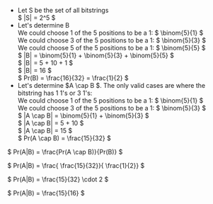 <ul>
    <li> Let S be the set of all bitstrings <br/> 
    $ |S| = 2^5 $
    <li> Let's determine B <br/> 
    We could choose 1 of the 5 positions to be a 1: $ \binom{5}{1} $ <br/> 
    We could choose 3 of the 5 positions to be a 1: $ \binom{5}{3} $ <br/> 
    We could choose 5 of the 5 positions to be a 1: $ \binom{5}{5} $ <br/> 
    $ |B| = \binom{5}{1} + \binom{5}{3} + \binom{5}{5} $ <br/> 
    $ |B| = 5 + 10 + 1 $ <br/> 
    $ |B| = 16 $ <br/> 
    $ Pr(B) = \frac{16}{32} = \frac{1}{2} $
    <li> Let's determine $A \cap B $. The only valid cases are where the bitstring has 1 1's or 3 1's: <br/> 
    We could choose 1 of the 5 positions to be a 1: $ \binom{5}{1} $ <br/> 
    We could choose 3 of the 5 positions to be a 1: $ \binom{5}{3} $ <br/> 
    $ |A \cap B| = \binom{5}{1} + \binom{5}{3} $ <br/> 
    $ |A \cap B| = 5 + 10 $ <br/> 
    $ |A \cap B| = 15 $ <br/> 
    $ Pr(A \cap B) = \frac{15}{32} $
</ul>

$ Pr(A|B) = \frac{Pr(A \cap B)}{Pr(B)} $

$ Pr(A|B) = \frac{ \frac{15}{32}}{ \frac{1}{2}} $

$ Pr(A|B) = \frac{15}{32} \cdot 2 $

$ Pr(A|B) = \frac{15}{16} $
